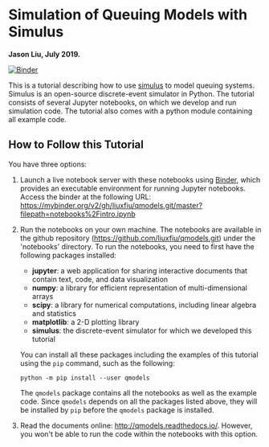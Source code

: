 # Simulation of Queuing Models with Simulus

**Jason Liu, July 2019.**

[![Binder](https://mybinder.org/badge_logo.svg)](https://mybinder.org/v2/gh/liuxfiu/qmodels.git/master?filepath=notebooks%2Fintro.ipynb)

This is a tutorial describing how to use [simulus](https://simulus.readthedocs.io/en/latest/) to model queuing systems. Simulus is an open-source discrete-event simulator in Python. The tutorial consists of several Jupyter notebooks, on which we develop and run simulation code. The tutorial also comes with a python module containing all example code.

## How to Follow this Tutorial

You have three options:

1. Launch a live notebook server with these notebooks using [Binder](https://beta.mybinder.org/), which provides an executable environment for running Jupyter notebooks. Access the binder at the following URL: https://mybinder.org/v2/gh/liuxfiu/qmodels.git/master?filepath=notebooks%2Fintro.ipynb

2. Run the notebooks on your own machine. The notebooks are available in the github repository (https://github.com/liuxfiu/qmodels.git) under the 'notebooks' directory. To run the notebooks, you need to first have the following packages installed:
   * **jupyter**: a web application for sharing interactive documents that contain text, code, and data visualization
   * **numpy**: a library for efficient representation of multi-dimensional arrays
   * **scipy**: a library for numerical computations, including linear algebra and statistics
   * **matplotlib**: a 2-D plotting library
   * **simulus**: the discrete-event simulator for which we developed this tutorial

   You can install all these packages including the examples of this tutorial using the `pip` command, such as the following:
   ```
   python -m pip install --user qmodels
   ```
   The `qmodels` package contains all the notebooks as well as the example code. Since `qmodels` depends on all the packages listed above, they will be installed by `pip` before the `qmodels` package is installed. 
   
3.  Read the documents online: http://qmodels.readthedocs.io/. However, you won't be able to run the code within the notebooks with this option.